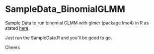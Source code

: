 # SampleData_BinomialGLMM

Sample Data to run binomial GLMM with glmer (package lme4) in R as stated [here](https://stackoverflow.com/questions/48491945/fitting-binomial-glmm-to-unbalanced-data-with-glmer-lme4-in-r-when-is-data-to).

Just run the SampleData.R and you'll be good to go.

Cheers
